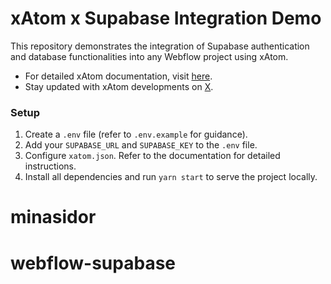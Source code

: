 # xAtom x Supabase Integration Demo

This repository demonstrates the integration of Supabase authentication and database functionalities into any Webflow project using xAtom.

- For detailed xAtom documentation, visit [here](https://xatom.js.org/).
- Stay updated with xAtom developments on [X](https://twitter.com/xAtomTeam).

### Setup

1. Create a `.env` file (refer to `.env.example` for guidance).
2. Add your `SUPABASE_URL` and `SUPABASE_KEY` to the `.env` file.
3. Configure `xatom.json`. Refer to the documentation for detailed instructions.
4. Install all dependencies and run `yarn start` to serve the project locally.
# minasidor
# webflow-supabase

